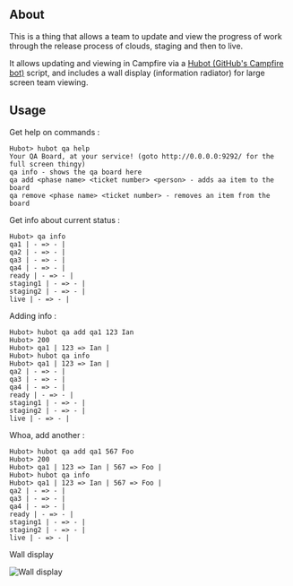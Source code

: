 ## About

This is a thing that allows a team to update and view the progress of work through the release process of clouds, staging and then to live.

It allows updating and viewing in Campfire via a [Hubot (GitHub's Campfire bot)][1] script, and includes a wall display (information radiator) for large screen team viewing.


## Usage

Get help on commands :

    Hubot> hubot qa help
    Your QA Board, at your service! (goto http://0.0.0.0:9292/ for the full screen thingy)
    qa info - shows the qa board here
    qa add <phase name> <ticket number> <person> - adds aa item to the board
    qa remove <phase name> <ticket number> - removes an item from the board

Get info about current status :

    Hubot> qa info
    qa1 | - => - |
    qa2 | - => - |
    qa3 | - => - |
    qa4 | - => - |
    ready | - => - |
    staging1 | - => - |
    staging2 | - => - |
    live | - => - |

Adding info :

    Hubot> hubot qa add qa1 123 Ian
    Hubot> 200
    Hubot> qa1 | 123 => Ian |
    Hubot> hubot qa info
    Hubot> qa1 | 123 => Ian |
    qa2 | - => - |
    qa3 | - => - |
    qa4 | - => - |
    ready | - => - |
    staging1 | - => - |
    staging2 | - => - |
    live | - => - |

Whoa, add another :

    Hubot> hubot qa add qa1 567 Foo
    Hubot> 200
    Hubot> qa1 | 123 => Ian | 567 => Foo |
    Hubot> hubot qa info
    Hubot> qa1 | 123 => Ian | 567 => Foo |
    qa2 | - => - |
    qa3 | - => - |
    qa4 | - => - |
    ready | - => - |
    staging1 | - => - |
    staging2 | - => - |
    live | - => - |


Wall display

![Wall display](http://f.cl.ly/items/2I312w0A0d3l143Q110O/Screen%20Shot%202013-06-07%20at%2021.30.47.png "Wall display")

[1]: http://hubot.github.com/
